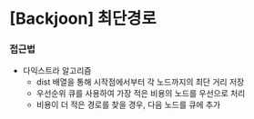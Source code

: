 # [Backjoon] 최단경로

### 접근법

-   다익스트라 알고리즘
    -   dist 배열을 통해 시작점에서부터 각 노드까지의 최단 거리 저장
    -   우선순위 큐를 사용하여 가장 적은 비용의 노드를 우선으로 처리
    -   비용이 더 적은 경로를 찾을 경우, 다음 노드를 큐에 추가
